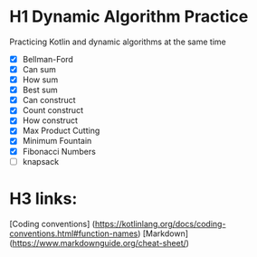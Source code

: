 # H1 Dynamic Algorithm Practice
Practicing Kotlin and dynamic algorithms at the same time

- [x] Bellman-Ford
- [x] Can sum
- [x] How sum
- [x] Best sum
- [x] Can construct
- [x] Count construct
- [x] How construct
- [x] Max Product Cutting
- [x] Minimum Fountain
- [x] Fibonacci Numbers
- [ ] knapsack

# H3 links:
[Coding conventions] (https://kotlinlang.org/docs/coding-conventions.html#function-names)
[Markdown] (https://www.markdownguide.org/cheat-sheet/)